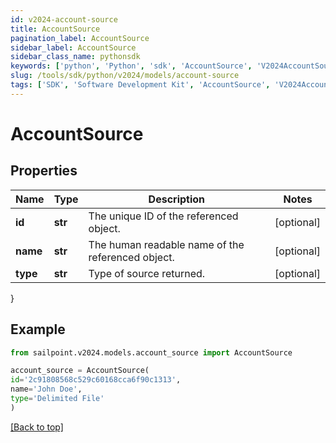 ```yaml
---
id: v2024-account-source
title: AccountSource
pagination_label: AccountSource
sidebar_label: AccountSource
sidebar_class_name: pythonsdk
keywords: ['python', 'Python', 'sdk', 'AccountSource', 'V2024AccountSource']
slug: /tools/sdk/python/v2024/models/account-source
tags: ['SDK', 'Software Development Kit', 'AccountSource', 'V2024AccountSource']
---
```


# AccountSource

## Properties

| Name | Type | Description | Notes |
| --- | --- | --- | --- |
| **id** | **str** | The unique ID of the referenced object. | [optional] |
| **name** | **str** | The human readable name of the referenced object. | [optional] |
| **type** | **str** | Type of source returned. | [optional] |

}

## Example

```python
from sailpoint.v2024.models.account_source import AccountSource

account_source = AccountSource(
id='2c91808568c529c60168cca6f90c1313',
name='John Doe',
type='Delimited File'
)

```

[[Back to top]](#)
